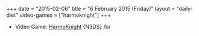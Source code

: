 +++
date = "2015-02-06"
title = "6 February 2015 (Friday)"
layout = "daily-diet"
video-games = ["harmoknight"]
+++

<ul>
<li class="entry Video Game">Video Game: <a href="/video-games/harmoknight">HarmoKnight</a> {N3DS} /b/</li>
</ul>